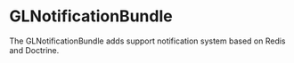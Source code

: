 GLNotificationBundle
====================

The GLNotificationBundle adds support notification system based on Redis and Doctrine.
